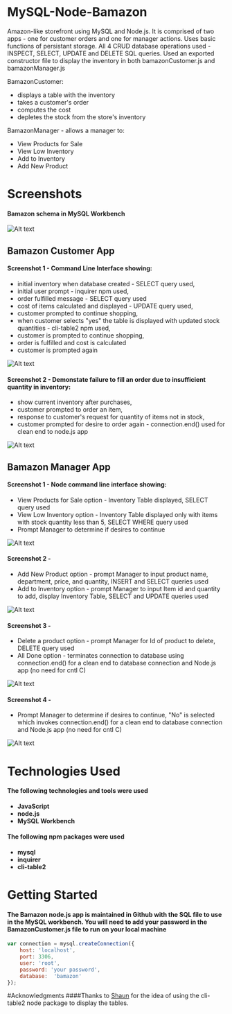 # MySQL-Node-Bamazon
Amazon-like storefront using MySQL and Node.js. It is comprised of two apps - one for customer orders and one for manager actions. Uses basic functions of persistant storage. All 4 CRUD database operations used -  INSPECT, SELECT, UPDATE and DELETE SQL queries. Used an exported constructor file to display the inventory in both bamazonCustomer.js and bamazonManager.js

BamazonCustomer:
* displays a table with the inventory
* takes a customer's order
* computes the cost
* depletes the stock from the store's inventory

BamazonManager - allows a manager to:
* View Products for Sale 
* View Low Inventory 
* Add to Inventory
* Add New Product

# Screenshots
#### Bamazon schema in MySQL Workbench

![Alt text](/images/schema.PNG?raw=true "Photo of the MySQL Workbench showing the schema and initial inventory")

## Bamazon Customer App
#### Screenshot 1 - Command Line Interface showing:
* initial inventory when database created - SELECT query used,
* initial user prompt - inquirer npm used,
* order fulfilled message - SELECT query used
* cost of items calculated and displayed - UPDATE query used,
* customer prompted to continue shopping,
* when customer selects "yes" the table is displayed with updated stock quantities - cli-table2 npm used,
* customer is prompted to continue shopping,
* order is fulfilled and cost is calculated
* customer is prompted again


![Alt text](/images/customer1.PNG?raw=true "Photo of the command line interface showing table with initial inventory and customer prompts")

#### Screenshot 2 - Demonstate failure to fill an order due to insufficient quantity in inventory:
* show current inventory after purchases, 
* customer prompted to order an item, 
* response to customer's request for quantity of items not in stock,
* customer prompted for desire to order again - connection.end() used for clean end to node.js app


![Alt text](/images/customer2.PNG?raw=true "Photo of the command line interface showing table with inventory and customer prompts")

## Bamazon Manager App
#### Screenshot 1 - Node command line interface showing:
* View Products for Sale option - Inventory Table displayed, SELECT query used
* View Low Inventory option - Inventory Table displayed only with items with stock quantity less than 5, SELECT WHERE query used
* Prompt Manager to determine if desires to continue 

![Alt text](/images/manager1.PNG?raw=true "Photo of the command line interface showing manager option selected and response")

#### Screenshot 2 - 
* Add New Product option - prompt Manager to input product name, department, price, and quantity, INSERT and SELECT queries used
* Add to Inventory option - prompt Manager to input Item id and quantity to add, display Inventory Table, SELECT and UPDATE queries used

![Alt text](/images/manager2.PNG?raw=true "Photo of the command line interface showing manager option selected and response")

#### Screenshot 3 -
* Delete a product option - prompt Manager for Id of product to delete, DELETE query used 
* All Done option - terminates connection to database using connection.end() for a clean end to database connection and Node.js app (no need for cntl C)

![Alt text](/images/manager3.PNG?raw=true "Photo of the command line interface showing final manager option - All Done. With this option connection ends cleanly")

#### Screenshot 4 - 
* Prompt Manager to determine if desires to continue, "No" is selected which invokes connection.end() for a clean end to database connection and Node.js app (no need for cntl C)

![Alt text](/images/manager4.PNG?raw=true "Photo of the command line interface showing manager choosing to finish and connection ends cleanly")

# Technologies Used
#### The following technologies and tools were used
* **JavaScript**
* **node.js**
* **MySQL Workbench**

#### The following npm packages were used 
* **mysql**
* **inquirer**
* **cli-table2**

# Getting Started
#### The Bamazon node.js app is maintained in Github with the SQL file to use in the MySQL workbench. You will need to add your password in the BamazonCustomer.js file to run on your local machine

```javascript
var connection = mysql.createConnection({
	host: 'localhost',
	port: 3306,
	user: 'root',
	password: 'your password',
	database:  'bamazon'
});
```
#Acknowledgments
####Thanks to [Shaun](https://github.com/fullers) for the idea of using the cli-table2 node package to display the tables.